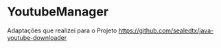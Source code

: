 # YoutubeManager
Adaptações que realizei para o Projeto https://github.com/sealedtx/java-youtube-downloader

